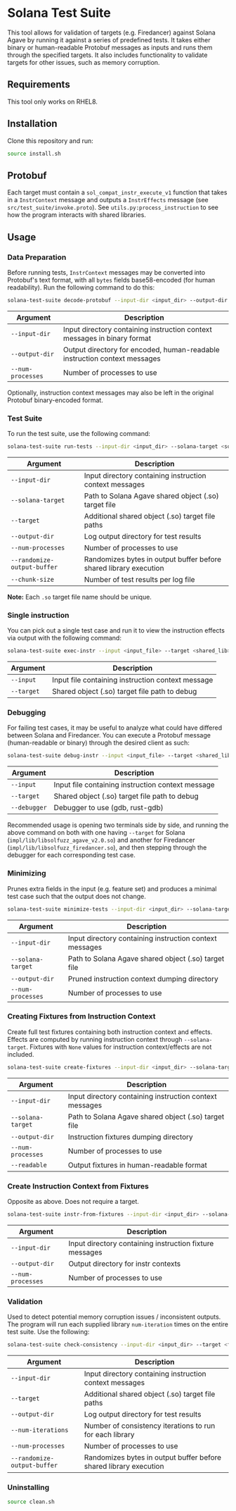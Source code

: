 # Solana Test Suite

This tool allows for validation of targets (e.g. Firedancer) against Solana Agave by running it against a series of predefined tests. It takes either binary or human-readable Protobuf messages as inputs and runs them through the specified targets. It also includes functionality to validate targets for other issues, such as memory corruption.

## Requirements

This tool only works on RHEL8.

## Installation

Clone this repository and run:

```sh
source install.sh
```

## Protobuf

Each target must contain a `sol_compat_instr_execute_v1` function that takes in a `InstrContext` message and outputs a `InstrEffects` message (see `src/test_suite/invoke.proto`). See `utils.py:process_instruction` to see how the program interacts with shared libraries.

## Usage

### Data Preparation

Before running tests, `InstrContext` messages may be converted into Protobuf's text format, with all `bytes` fields base58-encoded (for human readability). Run the following command to do this:

```sh
solana-test-suite decode-protobuf --input-dir <input_dir> --output-dir <output_dir> --num-processes <num_processes>
```

| Argument       | Description                                                                                   |
|----------------|-----------------------------------------------------------------------------------------------|
| `--input-dir`  | Input directory containing instruction context messages in binary format                      |
| `--output-dir` | Output directory for encoded, human-readable instruction context messages                     |
| `--num-processes`  | Number of processes to use |


Optionally, instruction context messages may also be left in the original Protobuf binary-encoded format.


### Test Suite

To run the test suite, use the following command:

```sh
solana-test-suite run-tests --input-dir <input_dir> --solana-target <solana_target.so> --target <firedancer> [--target <target_2> ...] --output-dir <log_output_dir> --num-processes <num_processes> --chunk-size <chunk_size> [--randomize-output-buffer]
```

| Argument        | Description                                                                                         |
|-----------------|-----------------------------------------------------------------------------------------------------|
| `--input-dir`   | Input directory containing instruction context messages |
| `--solana-target` | Path to Solana Agave shared object (.so) target file            |
| `--target`      | Additional shared object (.so) target file paths  |
| `--output-dir`  | Log output directory for test results |
| `--num-processes`  | Number of processes to use |
| `--randomize-output-buffer`| Randomizes bytes in output buffer before shared library execution                                                        |
| `--chunk-size`  | Number of test results per log file |

**Note:** Each `.so` target file name should be unique.


### Single instruction

You can pick out a single test case and run it to view the instruction effects via output with the following command:

```sh
solana-test-suite exec-instr --input <input_file> --target <shared_lib>
```

| Argument        | Description                                                                                         |
|-----------------|-----------------------------------------------------------------------------------------------------|
| `--input`      | Input file containing instruction context message |
| `--target`      | Shared object (.so) target file path to debug  |


### Debugging

For failing test cases, it may be useful to analyze what could have differed between Solana and Firedancer. You can execute a Protobuf message (human-readable or binary) through the desired client as such:

```sh
solana-test-suite debug-instr --input <input_file> --target <shared_lib> --debugger <gdb,rust-gdb,etc>
```

| Argument        | Description                                                                                         |
|-----------------|-----------------------------------------------------------------------------------------------------|
| `--input`      | Input file containing instruction context message |
| `--target`      | Shared object (.so) target file path to debug  |
| `--debugger`  | Debugger to use (gdb, rust-gdb) |

Recommended usage is opening two terminals side by side, and running the above command on both with one having `--target` for Solana (`impl/lib/libsolfuzz_agave_v2.0.so`) and another for Firedancer (`impl/lib/libsolfuzz_firedancer.so`), and then stepping through the debugger for each corresponding test case.


### Minimizing

Prunes extra fields in the input (e.g. feature set) and produces a minimal test case such that the output does not change.

```sh
solana-test-suite minimize-tests --input-dir <input_dir> --solana-target <solana_target.so> --output-dir <pruned_ctx_output_dir> --num-processes <num_processes>
```

| Argument        | Description                                                                                         |
|-----------------|-----------------------------------------------------------------------------------------------------|
| `--input-dir`   | Input directory containing instruction context messages |
| `--solana-target` | Path to Solana Agave shared object (.so) target file            |
| `--output-dir`  | Pruned instruction context dumping directory |
| `--num-processes`  | Number of processes to use |


### Creating Fixtures from Instruction Context

Create full test fixtures containing both instruction context and effects. Effects are computed by running instruction context through `--solana-target`. Fixtures with `None` values for instruction context/effects are not included.

```sh
solana-test-suite create-fixtures --input-dir <input_dir> --solana-target <solana_target.so> --output-dir <fixtures_output_dir> --num-processes <num_processes> [--readable]
```

| Argument        | Description                                                                                         |
|-----------------|-----------------------------------------------------------------------------------------------------|
| `--input-dir`   | Input directory containing instruction context messages |
| `--solana-target` | Path to Solana Agave shared object (.so) target file            |
| `--output-dir`  | Instruction fixtures dumping directory |
| `--num-processes`  | Number of processes to use |
| `--readable` | Output fixtures in human-readable format |


### Create Instruction Context from Fixtures

Opposite as above. Does not require a target.

```sh
solana-test-suite instr-from-fixtures --input-dir <input_dir> --solana-target <solana_target.so> --output-dir <fixtures_output_dir> --num-processes <num_processes> [--readable]
```

| Argument        | Description                                                                                         |
|-----------------|-----------------------------------------------------------------------------------------------------|
| `--input-dir`   | Input directory containing instruction fixture messages |
| `--output-dir`  | Output directory for instr contexts |
| `--num-processes`  | Number of processes to use |

### Validation

Used to detect potential memory corruption issues / inconsistent outputs. The program will run each supplied library `num-iteration` times on the entire test suite. Use the following:

```sh
solana-test-suite check-consistency --input-dir <input_dir> --target <firedancer> [--target <target_2> ...] --output-dir <log_output_dir> --num-iterations <num_iterations> --num-processes <num_processes> [--randomize-output-buffer]
```

| Argument                   | Description                                                                                                              |
|----------------------------|--------------------------------------------------------------------------------------------------------------------------|
| `--input-dir`              | Input directory containing instruction context messages                                       |
| `--target`                 | Additional shared object (.so) target file paths                                                                         |
| `--output-dir`             | Log output directory for test results                                                                                    |
| `--num-iterations`         | Number of consistency iterations to run for each library                                                                 |
| `--num-processes`          | Number of processes to use                                                                                               |
| `--randomize-output-buffer`| Randomizes bytes in output buffer before shared library execution                                                        |


### Uninstalling

```sh
source clean.sh
```

